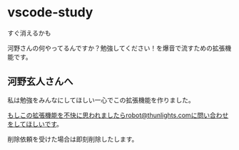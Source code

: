 # vscode-study

すぐ消えるかも

河野さんの何やってるんですか？勉強してください！を爆音で流すための拡張機能です。

## 河野玄人さんへ

私は勉強をみんなにしてほしい一心でこの拡張機能を作りました。

もしこの拡張機能を不快に思われましたらrobot@thunlights.comに問い合わせをしてほしいです。

削除依頼を受けた場合は即刻削除したします。
